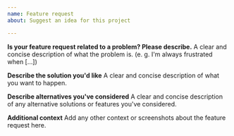 ```yaml
---
name: Feature request
about: Suggest an idea for this project

---
```


**Is your feature request related to a problem? Please describe.**
A clear and concise description of what the problem is. (e. g. I'm always frustrated when […])

**Describe the solution you'd like**
A clear and concise description of what you want to happen.

**Describe alternatives you've considered**
A clear and concise description of any alternative solutions or features you've considered.

**Additional context**
Add any other context or screenshots about the feature request here.
